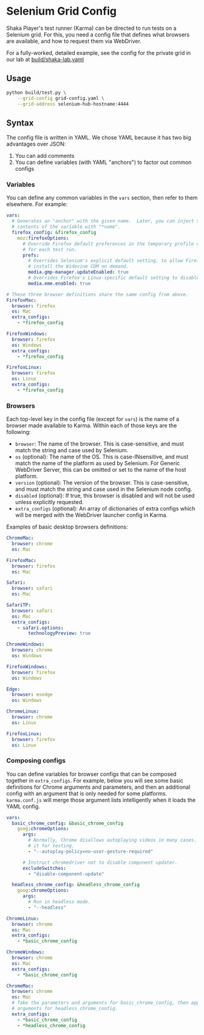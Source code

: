 # Selenium Grid Config

Shaka Player's test runner (Karma) can be directed to run tests on a Selenium
grid.  For this, you need a config file that defines what browsers are
available, and how to request them via WebDriver.

For a fully-worked, detailed example, see the config for the private grid in
our lab at [build/shaka-lab.yaml](https://github.com/shaka-project/shaka-player/blob/main/build/shaka-lab.yaml)

## Usage

```sh
python build/test.py \
    --grid-config grid-config.yaml \
    --grid-address selenium-hub-hostname:4444
```

## Syntax

The config file is written in YAML.  We chose YAML because it has two big
advantages over JSON:

1. You can add comments
2. You can define variables (with YAML "anchors") to factor out common configs

### Variables

You can define any common variables in the `vars` section, then refer to them
elsewhere.  For example:

```yaml
vars:
  # Generates an "anchor" with the given name.  Later, you can inject the
  # contents of the variable with "*name".
  firefox_config: &firefox_config
    moz:firefoxOptions:
      # Override Firefox default preferences in the temporary profile created
      # for each test run.
      prefs:
        # Overrides Selenium's explicit default setting, to allow Firefox to
        # install the Widevine CDM on demand.
        media.gmp-manager.updateEnabled: true
        # Overrides Firefox's Linux-specific default setting to disable DRM.
        media.eme.enabled: true

# These three browser definitions share the same config from above.
FirefoxMac:
  browser: firefox
  os: Mac
  extra_configs:
    - *firefox_config

FirefoxWindows:
  browser: firefox
  os: Windows
  extra_configs:
    - *firefox_config

FirefoxLinux:
  browser: firefox
  os: Linux
  extra_configs:
    - *firefox_config
```

### Browsers

Each top-level key in the config file (except for `vars`) is the name of a
browser made available to Karma.  Within each of those keys are the following:

 - `browser`: The name of the browser.  This is case-sensitive, and must match
       the string and case used by Selenium.
 - `os` (optional): The name of the OS.  This is case-INsensitive, and must
       match the name of the platform as used by Selenium.  For Generic
       WebDriver Server, this can be omitted or set to the name of the host
       platform.
 - `version` (optional): The version of the browser.  This is case-sensitive,
       and must match the string and case used in the Selenium node config.
 - `disabled` (optional): If true, this browser is disabled and will not be
       used unless explicitly requested.
 - `extra_configs` (optional): An array of dictionaries of extra configs which
       will be merged with the WebDriver launcher config in Karma.

Examples of basic desktop browsers definitions:

```yaml
ChromeMac:
  browser: chrome
  os: Mac

FirefoxMac:
  browser: firefox
  os: Mac

Safari:
  browser: safari
  os: Mac

SafariTP:
  browser: safari
  os: Mac
  extra_configs:
    - safari.options:
        technologyPreview: true

ChromeWindows:
  browser: chrome
  os: Windows

FirefoxWindows:
  browser: firefox
  os: Windows

Edge:
  browser: msedge
  os: Windows

ChromeLinux:
  browser: chrome
  os: Linux

FirefoxLinux:
  browser: firefox
  os: Linux
```

### Composing configs

You can define variables for browser configs that can be composed together in
`extra_configs`.  For example, below you will see some basic definitions for
Chrome arguments and parameters, and then an additional config with an argument
that is only needed for some platforms.  `karma.conf.js` will merge those
argument lists intelligently when it loads the YAML config.

```yaml
vars:
  basic_chrome_config: &basic_chrome_config
    goog:chromeOptions:
      args:
        # Normally, Chrome disallows autoplaying videos in many cases.  Enable
        # it for testing.
        - "--autoplay-policy=no-user-gesture-required"

      # Instruct chromedriver not to disable component updater.
      excludeSwitches:
        - "disable-component-update"

  headless_chrome_config: &headless_chrome_config
    goog:chromeOptions:
      args:
        # Run in headless mode.
        - "--headless"

ChromeLinux:
  browser: chrome
  os: Mac
  extra_configs:
    - *basic_chrome_config

ChromeWindows:
  browser: chrome
  os: Mac
  extra_configs:
    - *basic_chrome_config

ChromeMac:
  browser: chrome
  os: Mac
  # Take the parameters and arguments for basic_chrome_config, then append the
  # arguments for headless_chrome_config.
  extra_configs:
    - *basic_chrome_config
    - *headless_chrome_config
```
